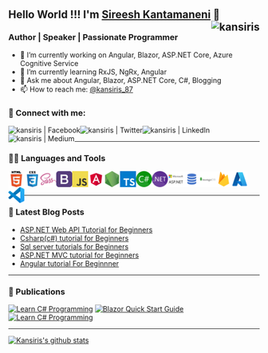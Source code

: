 ## Hello World !!! I'm [Sireesh Kantamaneni][website] 👋 <img align="right" src="https://komarev.com/ghpvc/?username=kansiris" alt="kansiris" />

### Author | Speaker | Passionate Programmer

- 🔭 I’m currently working on Angular, Blazor, ASP.NET Core, Azure Cognitive Service
- 🌱 I’m currently learning RxJS, NgRx, Angular
- 💬 Ask me about Angular, Blazor, ASP.NET Core, C#, Blogging
- 📫 How to reach me: [@kansiris_87][twitter]

### 🤝 Connect with me:

[<img align="left" alt="kansiris | Facebook" src="https://img.shields.io/badge/facebook-%231877F2.svg?&style=for-the-badge&logo=facebook&logoColor=white" />][facebook]
[<img align="left" alt="kansiris | Twitter" src="https://img.shields.io/badge/twitter-%231DA1F2.svg?&style=for-the-badge&logo=twitter&logoColor=white" />][twitter]
[<img align="left" alt="kansiris | LinkedIn" src="https://img.shields.io/badge/linkedin-%230077B5.svg?&style=for-the-badge&logo=linkedin&logoColor=white" />][linkedin]
[<img align="left" alt="kansiris | Medium" src="https://img.shields.io/badge/medium-%2312100E.svg?&style=for-the-badge&logo=medium&logoColor=white" />][medium]

<br />

---

### 👨‍💻 Languages and Tools

<img align="left" alt="HTML5" height="32" width="32" src="https://raw.githubusercontent.com/github/explore/80688e429a7d4ef2fca1e82350fe8e3517d3494d/topics/html/html.png" />
<img align="left" alt="CSS3" height="32" width="32" src="https://raw.githubusercontent.com/github/explore/80688e429a7d4ef2fca1e82350fe8e3517d3494d/topics/css/css.png" />
<img align="left" alt="Sass" height="32" width="32" src="https://raw.githubusercontent.com/github/explore/80688e429a7d4ef2fca1e82350fe8e3517d3494d/topics/sass/sass.png" />
<img align="left" alt="Bootstrap" height="32" width="32" src="https://raw.githubusercontent.com/github/explore/80688e429a7d4ef2fca1e82350fe8e3517d3494d/topics/bootstrap/bootstrap.png" />
<img align="left" alt="JS"height="32" width="32" src="https://raw.githubusercontent.com/github/explore/80688e429a7d4ef2fca1e82350fe8e3517d3494d/topics/javascript/javascript.png" />
<img align="left" alt="Angular"height="32" width="32" src="https://raw.githubusercontent.com/github/explore/80688e429a7d4ef2fca1e82350fe8e3517d3494d/topics/angular/angular.png" />
<img align="left" alt="NodeJS"height="32" width="32" src="https://raw.githubusercontent.com/github/explore/80688e429a7d4ef2fca1e82350fe8e3517d3494d/topics/nodejs/nodejs.png" />
<img align="left" alt="Typescript"height="32" width="32" src="https://raw.githubusercontent.com/github/explore/80688e429a7d4ef2fca1e82350fe8e3517d3494d/topics/typescript/typescript.png" />
<img align="left" alt="csharp"height="32" width="32" src="https://raw.githubusercontent.com/github/explore/80688e429a7d4ef2fca1e82350fe8e3517d3494d/topics/csharp/csharp.png" />
<img align="left" alt="dotnet"height="32" width="32" src="https://raw.githubusercontent.com/github/explore/93d8a67084f94b2a444e510199a6e7622e5b09a3/topics/dotnet/dotnet.png" />
<img align="left" alt="aspnet"height="32" width="32" src="https://raw.githubusercontent.com/github/explore/80688e429a7d4ef2fca1e82350fe8e3517d3494d/topics/aspnet/aspnet.png" />
<img align="left" alt="SQL"height="32" width="32" src="https://raw.githubusercontent.com/github/explore/80688e429a7d4ef2fca1e82350fe8e3517d3494d/topics/sql/sql.png" />
<img align="left" alt="mongodb"height="32" width="32" src="https://raw.githubusercontent.com/github/explore/80688e429a7d4ef2fca1e82350fe8e3517d3494d/topics/mongodb/mongodb.png" />
<img align="left" alt="Firebase"height="32" width="32" src="https://raw.githubusercontent.com/github/explore/80688e429a7d4ef2fca1e82350fe8e3517d3494d/topics/firebase/firebase.png" />
<img align="left" alt="Azure"height="32" width="32" src="https://raw.githubusercontent.com/github/explore/80688e429a7d4ef2fca1e82350fe8e3517d3494d/topics/azure/azure.png" />
<img align="left" alt="VS Code"height="32" width="32" src="https://raw.githubusercontent.com/github/explore/80688e429a7d4ef2fca1e82350fe8e3517d3494d/topics/visual-studio-code/visual-studio-code.png" />

<br />
<br />

---

### 📝 Latest Blog Posts

<!-- BLOG-POST-LIST:START -->
- [ASP.NET Web API Tutorial for Beginners](http://www.kansiris.org/2019/10/aspnet-web-api-tutorial-for-beginners.html)
- [Csharp(c#) tutorial for Beginners](http://www.kansiris.org/2019/10/c-sharpc-tutorial.html)
- [Sql server tutorials for Beginners](http://www.kansiris.org/2019/10/sql-server-tutorials-for-beginners.html)
- [ASP.NET MVC tutorial for Beginners](http://www.kansiris.org/2019/10/aspnet-mvc-tutorial-for-beginners.html)
- [Angular tutorial For Beginnner](http://www.kansiris.org/2019/09/angular-tutorial.html)
<!-- BLOG-POST-LIST:END -->

---

### 📕 Publications

[![Learn C# Programming][c# book cover]][c# book]
[![Blazor Quick Start Guide][blazor book cover]][blazor book]
[![Learn C# Programming][angular book cover]][angular book]

---

[![Kansiris's github stats](https://github-readme-stats.vercel.app/api?username=kansiris&theme=vue&show_icons=true&include_all_commits=true)](https://github.com/kansiris/github-readme-stats)

[website]: https://www.kansiris.com/
[facebook]: https://www.facebook.com/kansiris87
[twitter]: https://twitter.com/kansiris_87
[linkedin]: https://www.linkedin.com/in/sireesh-kantamaneni-70703b38/
[medium]: https://medium.com/@kansiris
[c# book cover]: https://ws-in.amazon-adsystem.com/widgets/q?_encoding=UTF8&MarketPlace=IN&ASIN=B0862DM82C&ServiceVersion=20070822&ID=AsinImage&WS=1&Format=_SL250_&tag=007056f-21
[c# book]: https://amzn.to/3c2r5MO
[blazor book cover]: https://ws-in.amazon-adsystem.com/widgets/q?_encoding=UTF8&MarketPlace=IN&ASIN=178934414X&ServiceVersion=20070822&ID=AsinImage&WS=1&Format=_SL250_&tag=007056f-21
[blazor book]: https://amzn.to/2OToEji
[angular book cover]: https://csharpcorner-mindcrackerinc.netdna-ssl.com/UploadFile/EBooks/04282020013139AM/04282020015018AMAnkit%20Book%20Cover.jpg
[angular book]: https://www.c-sharpcorner.com/ebooks/build-a-full-stack-web-application-using-angular-and-firebase
